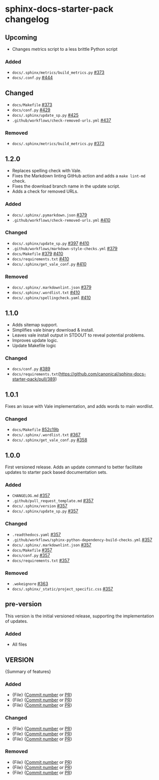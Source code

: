 # sphinx-docs-starter-pack changelog

## Upcoming

* Changes metrics script to a less brittle Python script

### Added

* `docs/.sphinx/metrics/build_metrics.py` [#373](https://github.com/canonical/sphinx-docs-starter-pack/pull/373)
* `docs/.conf.py` [#444](https://github.com/canonical/sphinx-docs-starter-pack/pull/444)

## Changed

* `docs/Makefile` [#373](https://github.com/canonical/sphinx-docs-starter-pack/pull/373)
* `docs/conf.py` [#429](https://github.com/canonical/sphinx-docs-starter-pack/pull/429)
* `docs/.sphinx/update_sp.py` [#425](https://github.com/canonical/sphinx-docs-starter-pack/pull/425)
* `.github/workflows/check-removed-urls.yml` [#437](https://github.com/canonical/sphinx-docs-starter-pack/pull/437)

### Removed

* `docs/.sphinx/metrics/build_metrics.py` [#373](https://github.com/canonical/sphinx-docs-starter-pack/pull/373)

## 1.2.0

* Replaces spelling check with Vale.
* Fixes the Markdown linting GitHub action and adds a `make lint-md` check.
* Fixes the download branch name in the update script.
* Adds a check for removed URLs.

### Added

* `docs/.sphinx/.pymarkdown.json` [#379](https://github.com/canonical/sphinx-docs-starter-pack/pull/379)
* `.github/workflows/check-removed-urls.yml` [#410](https://github.com/canonical/sphinx-docs-starter-pack/pull/410)

### Changed

* `docs/.sphinx/update_sp.py` [#397](https://github.com/canonical/sphinx-docs-starter-pack/pull/397) [#410](https://github.com/canonical/sphinx-docs-starter-pack/pull/410)
* `.github/workflows/markdown-style-checks.yml` [#379](https://github.com/canonical/sphinx-docs-starter-pack/pull/379)
* `docs/Makefile` [#379](https://github.com/canonical/sphinx-docs-starter-pack/pull/379) [#410](https://github.com/canonical/sphinx-docs-starter-pack/pull/410)
* `docs/requirements.txt` [#410](https://github.com/canonical/sphinx-docs-starter-pack/pull/410)
* `docs/.sphinx/get_vale_conf.py` [#410](https://github.com/canonical/sphinx-docs-starter-pack/pull/410)

### Removed

* `docs/.sphinx/.markdownlint.json` [#379](https://github.com/canonical/sphinx-docs-starter-pack/pull/379)
* `docs/.sphinx/.wordlist.txt` [#410](https://github.com/canonical/sphinx-docs-starter-pack/pull/410)
* `docs/.sphinx/spellingcheck.yaml` [#410](https://github.com/canonical/sphinx-docs-starter-pack/pull/410)


## 1.1.0

* Adds sitemap support.
* Simplifies vale binary download & install.
* Leaves vale install output in STDOUT to reveal potential problems.
* Improves update logic.
* Update Makefile logic

### Changed

* `docs/conf.py` [#389](https://github.com/canonical/sphinx-docs-starter-pack/pull/389)
* `docs/requirements.txt`(https://github.com/canonical/sphinx-docs-starter-pack/pull/389)

## 1.0.1

Fixes an issue with Vale implementation, and adds words to main wordlist.

### Changed

* `docs/Makefile` [852c19b](https://github.com/canonical/sphinx-docs-starter-pack/commit/852c19bf162e4697d7f36b49e8bc36ad71302216)
* `docs/.sphinx/.wordlist.txt` [#367](https://github.com/canonical/sphinx-docs-starter-pack/pull/367)
* `docs/.sphinx/get_vale_conf.py` [#358](https://github.com/canonical/sphinx-docs-starter-pack/pull/358)

## 1.0.0

First versioned release. Adds an update command to better facilitate updates to
starter pack based documentation sets.

### Added

* `CHANGELOG.md` [#357](https://github.com/canonical/sphinx-docs-starter-pack/pull/357)
* `.github/pull_request_template.md` [#357](https://github.com/canonical/sphinx-docs-starter-pack/pull/357)
* `docs/.sphinx/version` [#357](https://github.com/canonical/sphinx-docs-starter-pack/pull/357)
* `docs/.sphinx/update_sp.py` [#357](https://github.com/canonical/sphinx-docs-starter-pack/pull/357)

### Changed

* `.readthedocs.yaml` [#357](https://github.com/canonical/sphinx-docs-starter-pack/pull/357)
* `.github/workflows/sphinx-python-dependency-build-checks.yml` [#357](https://github.com/canonical/sphinx-docs-starter-pack/pull/357)
* `docs/.sphinx/.markdownlint.json` [#357](https://github.com/canonical/sphinx-docs-starter-pack/pull/357)
* `docs/Makefile` [#357](https://github.com/canonical/sphinx-docs-starter-pack/pull/357)
* `docs/conf.py` [#357](https://github.com/canonical/sphinx-docs-starter-pack/pull/357)
* `docs/requirements.txt` [#357](https://github.com/canonical/sphinx-docs-starter-pack/pull/357)

### Removed

* `.wokeignore` [#363](https://github.com/canonical/sphinx-docs-starter-pack/pull/363)
* `docs/.sphinx/_static/project_specific.css` [#357](https://github.com/canonical/sphinx-docs-starter-pack/pull/357)

## pre-version

This version is the initial versioned release, supporting the implementation of
updates.

### Added

* All files

## VERSION

{Summary of features}

### Added

* {File} {[Commit number](https://www.github.com) or [PR](https://www.github.com)}
* {File} {[Commit number](https://www.github.com) or [PR](https://www.github.com)}
* {File} {[Commit number](https://www.github.com) or [PR](https://www.github.com)}

### Changed

* {File} {[Commit number](https://www.github.com) or [PR](https://www.github.com)}
* {File} {[Commit number](https://www.github.com) or [PR](https://www.github.com)}
* {File} {[Commit number](https://www.github.com) or [PR](https://www.github.com)}

### Removed

* {File} {[Commit number](https://www.github.com) or [PR](https://www.github.com)}
* {File} {[Commit number](https://www.github.com) or [PR](https://www.github.com)}
* {File} {[Commit number](https://www.github.com) or [PR](https://www.github.com)}
